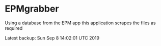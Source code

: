 # EPMgrabber
Using a database from the EPM app this application scrapes the files as required


Latest backup: Sun Sep 8 14:02:01 UTC 2019
